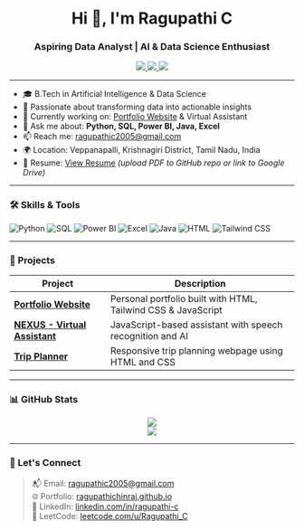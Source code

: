 <h1 align="center">Hi 👋, I'm Ragupathi C</h1>
<h3 align="center">Aspiring Data Analyst | AI & Data Science Enthusiast</h3>

<p align="center">
  <a href="https://www.linkedin.com/in/ragupathi-c" target="_blank">
    <img src="https://img.shields.io/badge/-LinkedIn-0A66C2?style=for-the-badge&logo=linkedin&logoColor=white" />
  </a>
  <a href="https://leetcode.com/u/Ragupathi_C/" target="_blank">
    <img src="https://img.shields.io/badge/-LeetCode-FFA116?style=for-the-badge&logo=leetcode&logoColor=white" />
  </a>
  <a href="mailto:ragupathic2005@gmail.com">
    <img src="https://img.shields.io/badge/-Email-EA4335?style=for-the-badge&logo=gmail&logoColor=white" />
  </a>
</p>

---

- 🎓 B.Tech in Artificial Intelligence & Data Science  
- 🧠 Passionate about transforming data into actionable insights  
- 🔭 Currently working on: [Portfolio Website](https://ragupathichinraj.github.io) & Virtual Assistant  
- 💬 Ask me about: **Python, SQL, Power BI, Java, Excel**  
- 📫 Reach me: ragupathic2005@gmail.com  
- 🌍 Location: Veppanapalli, Krishnagiri District, Tamil Nadu, India  
- 📄 Resume: [View Resume](#) *(upload PDF to GitHub repo or link to Google Drive)*

---

### 🛠️ Skills & Tools

![Python](https://img.shields.io/badge/Python-3670A0?style=for-the-badge&logo=python&logoColor=white)
![SQL](https://img.shields.io/badge/SQL-336791?style=for-the-badge&logo=postgresql&logoColor=white)
![Power BI](https://img.shields.io/badge/PowerBI-F2C811?style=for-the-badge&logo=powerbi&logoColor=black)
![Excel](https://img.shields.io/badge/Excel-217346?style=for-the-badge&logo=microsoft-excel&logoColor=white)
![Java](https://img.shields.io/badge/Java-ED8B00?style=for-the-badge&logo=openjdk&logoColor=white)
![HTML](https://img.shields.io/badge/HTML-E44D26?style=for-the-badge&logo=html5&logoColor=white)
![Tailwind CSS](https://img.shields.io/badge/TailwindCSS-38B2AC?style=for-the-badge&logo=tailwind-css&logoColor=white)

---

### 📂 Projects
| Project | Description |
|--------|-------------|
| [**Portfolio Website**](https://ragupathichinraj.github.io/) | Personal portfolio built with HTML, Tailwind CSS & JavaScript |
| [**NEXUS - Virtual Assistant**](https://github.com/ragupathichinraj/nexus-virtual-assistant) | JavaScript-based assistant with speech recognition and AI |
| [**Trip Planner**](https://github.com/ragupathichinraj/trip-planner) | Responsive trip planning webpage using HTML and CSS |

---

### 📊 GitHub Stats

<p align="center">
  <img src="https://github-readme-stats.vercel.app/api?username=ragupathichinraj&show_icons=true&theme=tokyonight" />
  <br />
  <img src="https://github-readme-stats.vercel.app/api/top-langs/?username=ragupathichinraj&layout=compact&theme=tokyonight" />
</p>

---

### 🤝 Let's Connect

> 📬 Email: ragupathic2005@gmail.com  
> 🌐 Portfolio: [ragupathichinraj.github.io](https://ragupathichinraj.github.io)  
> 💼 LinkedIn: [linkedin.com/in/ragupathi-c](https://linkedin.com/in/ragupathi-c)  
> 🧠 LeetCode: [leetcode.com/u/Ragupathi_C](https://leetcode.com/u/Ragupathi_C)

